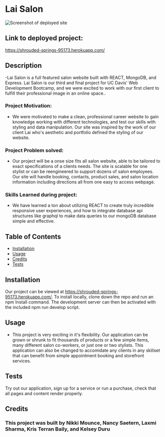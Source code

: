 # Lai Salon
![Screenshot of deployed site](https://user-images.githubusercontent.com/81344693/153941990-d01eae0b-f4d9-466e-83a2-fa9af920b693.png)
## Link to deployed project:
https://shrouded-springs-95173.herokuapp.com/

## Description
-Lai Salon is a full featured salon website built with REACT, MongoDB, and Express. Lai Salon is our third and final project for UC Davis' Web Development Bootcamp, and we were excited to work with our first client to fulfill their professional image in an online space..

### Project Motivation:
- We were motivated to make a clean, professional career website to gain knowledge working with different technologies, and test our skills with styling and data manipulation. Our site was inspired by the work of our client Lai who's aesthetic and portfolio defined the styling of our website.

### Project Problem solved:
- Our project will be a onse size fits all salon website, able to be tailored to exact specifications of a clients needs. The site is scalable for one stylist or can be reengineered to support dozens of salon employees. Our site will handle booking, contacts, product sales, and salon location information including directions all from one easy to access webpage.

### Skills Learned during project:
- We have learned a ton about utilizing REACT to create truly incredible responsive user experiences, and how to integrate database api structures like graphql to make data queries to our mongoDB database simple and effective.

## Table of Contents
- [Installation](#installation)
- [Usage](#usage)
- [Credits](#credits)
- [Tests](#Tests)

## Installation
Our project can be viewed at https://shrouded-springs-95173.herokuapp.com/. To install locally, clone down the repo and run an npm Install command. The development server can then be activated with the included npm run develop script.

## Usage
- This project is very exciting in it's flexibility. Our application can be grown or shrunk to fit thousands of products or a few simple items, many different salon co-workers, or just one or two stylists. This application can also be changed to accomidate any clients in any skillset that can benefit from simple appointment booking and storefront services.

## Tests
Try out our application, sign up for a service or run a purchase, check that all pages and content render properly.
## Credits
### This project was built by Nikki Mounce, Nancy Saetern, Laxmi Sharma, Kris Terran Baily, and Kelsey Duru
